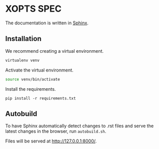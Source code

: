 # XOPTS SPEC

The documentation is written in [Sphinx](http://www.sphinx-doc.org/en/stable/).

## Installation

We recommend creating a virtual environment.

```bash
virtualenv venv
```

Activate the virtual environment.

```bash
source venv/bin/activate
```

Install the requirements.

```
pip install -r requirements.txt
```

## Autobuild

To have Sphinx automatically detect changes to .rst files and serve the latest changes in the browser, run `autobuild.sh`.

Files will be served at http://127.0.0.1:8000/.
